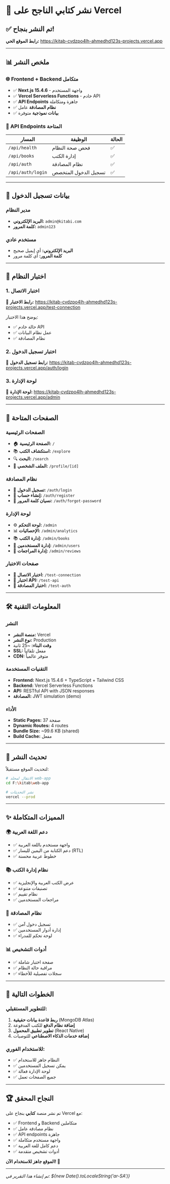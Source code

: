 # 🎉 نشر كتابي الناجح على Vercel

## ✅ تم النشر بنجاح!

**رابط الموقع الحي:** https://kitab-cvdzpo4lh-ahmedhd123s-projects.vercel.app

---

## 📊 ملخص النشر

### 🌐 Frontend + Backend متكامل
- ✅ **Next.js 15.4.6** - واجهة المستخدم
- ✅ **Vercel Serverless Functions** - خادم API
- ✅ **API Endpoints** جاهزة ومتكاملة
- ✅ **نظام المصادقة** عامل
- ✅ **بيانات نموذجية** متوفرة

### 🔗 API Endpoints المتاحة

| المسار | الوظيفة | الحالة |
|-------|---------|-------|
| `/api/health` | فحص صحة النظام | ✅ |
| `/api/books` | إدارة الكتب | ✅ |
| `/api/auth` | نظام المصادقة | ✅ |
| `/api/auth/login` | تسجيل الدخول المتخصص | ✅ |

---

## 🔐 بيانات تسجيل الدخول

### مدير النظام
- **البريد الإلكتروني:** `admin@kitabi.com`
- **كلمة المرور:** `admin123`

### مستخدم عادي
- **البريد الإلكتروني:** أي إيميل صحيح
- **كلمة المرور:** أي كلمة مرور

---

## 🧪 اختبار النظام

### 1. اختبار الاتصال
🔗 **رابط الاختبار:** https://kitab-cvdzpo4lh-ahmedhd123s-projects.vercel.app/test-connection

يوضح هذا الاختبار:
- ✅ حالة خادم API
- ✅ عمل نظام البيانات
- ✅ نظام المصادقة

### 2. اختبار تسجيل الدخول
🔗 **رابط تسجيل الدخول:** https://kitab-cvdzpo4lh-ahmedhd123s-projects.vercel.app/auth/login

### 3. لوحة الإدارة
🔗 **لوحة الإدارة:** https://kitab-cvdzpo4lh-ahmedhd123s-projects.vercel.app/admin

---

## 📱 الصفحات المتاحة

### الصفحات الرئيسية
- 🏠 **الصفحة الرئيسية:** `/`
- 📚 **استكشاف الكتب:** `/explore`
- 🔍 **البحث:** `/search`
- 👤 **الملف الشخصي:** `/profile/[id]`

### نظام المصادقة
- 🔐 **تسجيل الدخول:** `/auth/login`
- 📝 **إنشاء حساب:** `/auth/register`
- 🔑 **نسيان كلمة المرور:** `/auth/forgot-password`

### لوحة الإدارة
- ⚙️ **لوحة التحكم:** `/admin`
- 📊 **الإحصائيات:** `/admin/analytics`
- 📚 **إدارة الكتب:** `/admin/books`
- 👥 **إدارة المستخدمين:** `/admin/users`
- 📝 **إدارة المراجعات:** `/admin/reviews`

### صفحات الاختبار
- 🔧 **اختبار الاتصال:** `/test-connection`
- 🧪 **اختبار API:** `/test-api`
- 🔐 **اختبار المصادقة:** `/test-auth`

---

## 🛠️ المعلومات التقنية

### النشر
- **منصة النشر:** Vercel
- **نوع النشر:** Production
- **وقت البناء:** ~25 ثانية
- **SSL:** مفعل تلقائياً
- **CDN:** متوفر عالمياً

### التقنيات المستخدمة
- **Frontend:** Next.js 15.4.6 + TypeScript + Tailwind CSS
- **Backend:** Vercel Serverless Functions
- **API:** RESTful API with JSON responses
- **المصادقة:** JWT simulation (demo)

### الأداء
- **Static Pages:** 37 صفحة
- **Dynamic Routes:** 4 routes
- **Bundle Size:** ~99.6 KB (shared)
- **Build Cache:** مفعل

---

## 🔄 تحديث النشر

لتحديث الموقع مستقبلاً:

```bash
# الانتقال لمجلد web-app
cd F:\kitab\web-app

# نشر التحديثات
vercel --prod
```

---

## ✨ المميزات المتكاملة

### 🌍 دعم اللغة العربية
- ✅ واجهة مستخدم باللغة العربية
- ✅ دعم الكتابة من اليمين لليسار (RTL)
- ✅ خطوط عربية محسنة

### 📚 نظام إدارة الكتب
- ✅ عرض الكتب العربية والإنجليزية
- ✅ تصنيفات متنوعة
- ✅ نظام تقييم
- ✅ مراجعات المستخدمين

### 🔐 نظام المصادقة
- ✅ تسجيل دخول آمن
- ✅ إدارة أدوار المستخدمين
- ✅ لوحة تحكم للمدراء

### 📊 أدوات التشخيص
- ✅ صفحة اختبار شاملة
- ✅ مراقبة حالة النظام
- ✅ سجلات تفصيلية للأخطاء

---

## 🎯 الخطوات التالية

### للتطوير المستقبلي:
1. **ربط قاعدة بيانات حقيقية** (MongoDB Atlas)
2. **إضافة نظام الدفع** للكتب المدفوعة
3. **تطوير تطبيق المحمول** (React Native)
4. **إضافة خدمات الذكاء الاصطناعي** للتوصيات

### للاستخدام الفوري:
- ✅ النظام جاهز للاستخدام
- ✅ يمكن تسجيل المستخدمين
- ✅ لوحة الإدارة فعالة
- ✅ جميع الصفحات تعمل

---

## 🏆 النجاح المحقق

تم نشر منصة **كتابي** بنجاح على Vercel مع:
- ✅ Frontend و Backend متكاملين
- ✅ نظام مصادقة عامل
- ✅ API endpoints جاهزة
- ✅ واجهة مستخدم متكاملة
- ✅ دعم كامل للغة العربية
- ✅ أدوات تشخيص متقدمة

**الموقع جاهز للاستخدام الآن! 🎉**

---

*تم إنشاء هذا التقرير في: ${new Date().toLocaleString('ar-SA')}*
